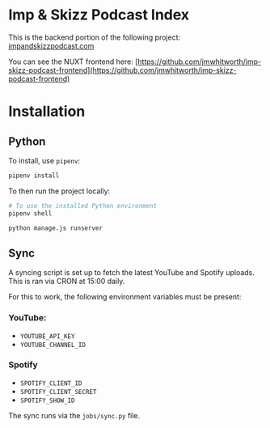 # Imp & Skizz Podcast Index

This is the backend portion of the following project: [impandskizzpodcast.com](https://impandskizzpodcast.com/)

You can see the NUXT frontend here: [https://github.com/jmwhitworth/imp-skizz-podcast-frontend](https://github.com/jmwhitworth/imp-skizz-podcast-frontend)


# Installation

## Python

To install, use `pipenv`:
```bash
pipenv install
```

To then run the project locally:
```bash
# To use the installed Python environment
pipenv shell

python manage.js runserver
```

## Sync

A syncing script is set up to fetch the latest YouTube and Spotify uploads. This is ran via CRON at 15:00 daily.

For this to work, the following environment variables must be present:

### YouTube:
- `YOUTUBE_API_KEY`
- `YOUTUBE_CHANNEL_ID`

### Spotify
- `SPOTIFY_CLIENT_ID`
- `SPOTIFY_CLIENT_SECRET`
- `SPOTIFY_SHOW_ID`

The sync runs via the `jobs/sync.py` file.
